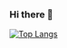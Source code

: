 ### Hi there 👋

[![Top Langs](https://github-readme-stats.vercel.app/api/top-langs/?username=rat-gate64
)](https://github.com/anuraghazra/github-readme-stats)


<!--
**rat-gate67/rat-gate67** is a ✨ _special_ ✨ repository because its `README.md` (this file) appears on your GitHub profile.

Here are some ideas to get you started:

- 🔭 I’m currently working on ...
- 🌱 I’m currently learning ...
- 👯 I’m looking to collaborate on ...
- 🤔 I’m looking for help with ...
- 💬 Ask me about ...
- 📫 How to reach me: ...
- 😄 Pronouns: ...
- ⚡ Fun fact: ...
-->

